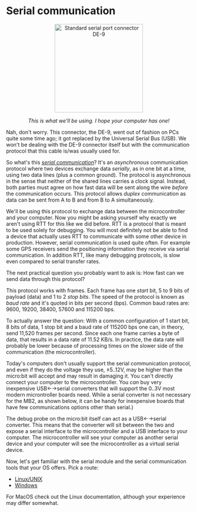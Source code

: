 # Serial communication

<a href="https://en.wikipedia.org/wiki/File:Serial_port.jpg">
<p align="center">
<img height="240" title="Standard serial port connector DE-9" src="https://upload.wikimedia.org/wikipedia/commons/thumb/e/ea/Serial_port.jpg/800px-Serial_port.jpg"/>
</p>
</a>

<p align="center">
<em>This is what we'll be using. I hope your computer has one!</em>
</p>

Nah, don't worry. This connector, the DE-9, went out of fashion on PCs quite some time ago; it got
replaced by the Universal Serial Bus (USB). We won't be dealing with the DE-9 connector itself but
with the communication protocol that this cable is/was usually used for.

So what's this [*serial communication*][ASC]? It's an *asynchronous* communication protocol where
two devices exchange data *serially*, as in one bit at a time, using two data lines (plus a common
ground). The protocol is asynchronous in the sense that neither of the shared lines carries a clock
signal. Instead, both parties must agree on how fast data will be sent along the wire *before* the
communication occurs. This protocol allows *duplex* communication as data can be sent from A to B
and from B to A simultaneously.

We'll be using this protocol to exchange data between the microcontroller and your computer. Now you
might be asking yourself why exactly we aren't using RTT for this like we did before. RTT is a
protocol that is meant to be used solely for debugging. You will most definitely not be able to find
a device that actually uses RTT to communicate with some other device in production. However, serial
communication is used quite often. For example some GPS receivers send the positioning information
they receive via serial communication. In addition RTT, like many debugging protocols, is slow even
compared to serial transfer rates.

The next practical question you probably want to ask is: How fast can we send data through this
protocol?

This protocol works with frames. Each frame has one *start* bit, 5 to 9 bits of payload (data) and 1
to 2 *stop bits*. The speed of the protocol is known as *baud rate* and it's quoted in bits per
second (bps). Common baud rates are: 9600, 19200, 38400, 57600 and 115200 bps.

To actually answer the question: With a common configuration of 1 start bit, 8 bits of data, 1 stop
bit and a baud rate of 115200 bps one can, in theory, send 11,520 frames per second. Since each one
frame carries a byte of data, that results in a data rate of 11.52 KB/s. In practice, the data rate
will probably be lower because of processing times on the slower side of the communication (the
microcontroller).

Today's computers don't usually support the serial communication protocol, and even if they do the
voltage they use, ±5..12V, may be higher than the micro:bit will accept and may result in damaging
it. You can't directly connect your computer to the microcontroller. You *can* buy very inexpensive
USB←→serial converters that will support the 0..3V most modern microntroller boards need. While a
serial converter is not necessary for the MB2, as shown below, it can be handy for inexpensive
boards that have few communications options other than serial.)

The debug probe on the micro:bit itself can act as a USB←→serial converter. This means that the
converter will sit between the two and expose a serial interface to the microcontroller and a USB
interface to your computer. The microcontroller will see your computer as another serial device and
your computer will see the microcontroller as a virtual serial device.

Now, let's get familiar with the serial module and the serial communication tools that your OS
offers. Pick a route:

- [Linux/UNIX](nix-tooling.md)
- [Windows](windows-tooling.md)

For MacOS check out the Linux documentation, although your experience may differ somewhat.

[ASC]: https://en.wikipedia.org/wiki/Asynchronous_serial_communication
